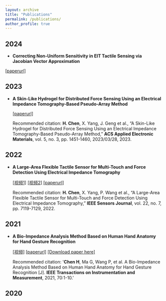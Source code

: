 ```yaml
---
layout: archive
title: "Publications"
permalink: /publications/
author_profile: true
---
```


## 2024
* **Correcting Non-Uniform Sensitivity in EIT Tactile Sensing via Jacobian Vector Approximation**
  
  [^_^]:**Chen Haofeng**, Yang Xuanxuan, Ma Gang, Wang Xiaojie*.
  
[[paperurl]](https://ieeexplore.ieee.org/document/10403929)

## 2023
* **A Skin-Like Hydrogel for Distributed Force Sensing Using an Electrical Impedance Tomography-Based Pseudo-Array Method**
  
  [^_^]:**Chen Haofeng**, Yang Xuanxuan, Geng Jialu, Ma Gang, Wang Xiaojie*.

  [^_^]: <img src="https://github.com/Irobot-chf/hfchen.github.io/assets/52485558/101838ee-85ae-4723-8aad-0b3c0d34228a" title="NAME" height="50%" width="50%">
  
  
  
  [^_^]:[[视频1]](https://www.bilibili.com/video/BV1yh4y1a7H9/?vd_source=a962aee96d3df4e413ad86fa13aea283)
  [^_^]:[[视频2]](https://www.bilibili.com/video/BV1Lj411C73C/?spm_id_from=333.999.0.0&vd_source=a962aee96d3df4e413ad86fa13aea283)
  
  [[paperurl]](https://pubs.acs.org/doi/10.1021/acsaelm.2c01394?ref=pdf)
  
  [^_^]:[[Download paper here]](https://irobot-chf.github.io/hfchen.github.io/files/BIAM.pdf)
  
  Recommended citation: **H. Chen**, X. Yang, J. Geng et al., “A Skin-Like Hydrogel for Distributed Force Sensing Using an Electrical Impedance Tomography-Based Pseudo-Array Method,” **ACS Applied Electronic Materials**, vol. 5, no. 3, pp. 1451-1460, 2023/03/28, 2023.
  
  [^_^]: # <img src="https://github.com/Irobot-chf/hfchen.github.io/assets/52485558/23d1f736-6788-4709-b027-d18e3e14b3e9" title="NAME" height="50%" width="50%">

## 2022
* **A Large-Area Flexible Tactile Sensor for Multi-Touch and Force Detection Using Electrical Impedance Tomography**

  [^_^]: <img src="https://github.com/Irobot-chf/hfchen.github.io/assets/52485558/126afff6-972f-49b1-a5fa-b5cd62af995c" title="NAME" height="50%" width="50%">

  [[视频1]](https://www.bilibili.com/video/BV1yh4y1a7H9/?vd_source=a962aee96d3df4e413ad86fa13aea283)
  [[视频2]](https://www.bilibili.com/video/BV1Lj411C73C/?spm_id_from=333.999.0.0&vd_source=a962aee96d3df4e413ad86fa13aea283)
  [[paperurl]]( https://ieeexplore.ieee.org/document/9722834)
  
  [^_^]:[[Download paper here]](https://irobot-chf.github.io/hfchen.github.io/files/BIAM.pdf)
  
  Recommended citation: **H. Chen**, X. Yang, P. Wang et al., “A Large-Area Flexible Tactile Sensor for Multi-Touch and Force Detection Using Electrical Impedance Tomography,” **IEEE Sensors Journal**, vol. 22, no. 7, pp. 7119-7129, 2022.
  
## 2021
* **A Bio-Impedance Analysis Method Based on Human Hand Anatomy for Hand Gesture Recognition**

  
  [^_^]: <img src="https://github.com/Irobot-chf/hfchen.github.io/assets/52485558/9dd64156-2815-45e6-a3e5-d732f2166fc7" title="NAME" height="50%" width="50%">

  [[视频]](https://www.bilibili.com/video/BV1YN411J7hx/?spm_id_from=333.999.0.0&vd_source=a962aee96d3df4e413ad86fa13aea283)
  [[paperurl]](https://ieeexplore.ieee.org/document/9537793)
  [[Download paper here]](https://irobot-chf.github.io/hfchen.github.io/files/BIAM.pdf)

  Recommended citation: '**Chen H**, Ma G, Wang P, et al. A Bio-Impedance Analysis Method Based on Human Hand Anatomy for Hand Gesture Recognition [J]. **IEEE Transactions on Instrumentation and Measurement**, 2021, 70:1-10.'

## 2020
